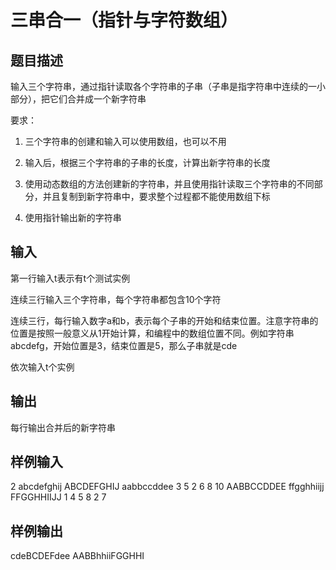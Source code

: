  # 三串合一（指针与字符数组） ## 题目描述 输入三个字符串，通过指针读取各个字符串的子串（子串是指字符串中连续的一小部分），把它们合并成一个新字符串  要求：  1. 三个字符串的创建和输入可以使用数组，也可以不用  2. 输入后，根据三个字符串的子串的长度，计算出新字符串的长度  3. 使用动态数组的方法创建新的字符串，并且使用指针读取三个字符串的不同部分，并且复制到新字符串中，要求整个过程都不能使用数组下标  4. 使用指针输出新的字符串  ## 输入 第一行输入t表示有t个测试实例  连续三行输入三个字符串，每个字符串都包含10个字符  连续三行，每行输入数字a和b，表示每个子串的开始和结束位置。注意字符串的位置是按照一般意义从1开始计算，和编程中的数组位置不同。例如字符串abcdefg，开始位置是3，结束位置是5，那么子串就是cde  依次输入t个实例  ## 输出 每行输出合并后的新字符串  ## 样例输入 2 abcdefghij ABCDEFGHIJ aabbccddee 3 5 2 6 8 10 AABBCCDDEE ffgghhiijj FFGGHHIIJJ 1 4 5 8 2 7 ## 样例输出 cdeBCDEFdee AABBhhiiFGGHHI 